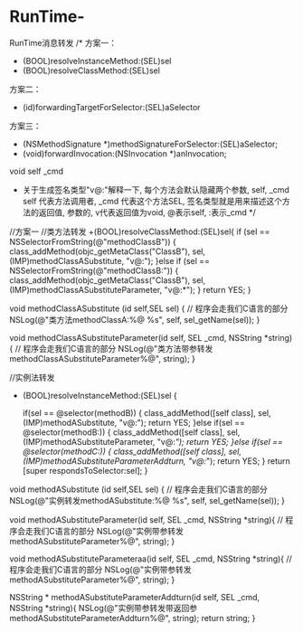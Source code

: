 # RunTime-
RunTime消息转发
/*
 方案一：
 
 + (BOOL)resolveInstanceMethod:(SEL)sel
 + (BOOL)resolveClassMethod:(SEL)sel
 
 方案二：
 
 - (id)forwardingTargetForSelector:(SEL)aSelector
 
 方案三：
 
 - (NSMethodSignature *)methodSignatureForSelector:(SEL)aSelector;
 - (void)forwardInvocation:(NSInvocation *)anInvocation;
 

 void self _cmd
*  关于生成签名类型"v@:"解释一下, 每个方法会默认隐藏两个参数, self, _cmd
self 代表方法调用者, _cmd 代表这个方法SEL, 签名类型就是用来描述这个方法的返回值, 参数的,
v代表返回值为void, @表示self, :表示_cmd
*/

//方案一
//类方法转发
+(BOOL)resolveClassMethod:(SEL)sel{
    if (sel == NSSelectorFromString(@"methodClassB")) {
        class_addMethod(objc_getMetaClass("ClassB"), sel, (IMP)methodClassASubstitute, "v@:");
    }else if (sel == NSSelectorFromString(@"methodClassB:")) {
        class_addMethod(objc_getMetaClass("ClassB"), sel, (IMP)methodClassASubstituteParameter, "v@:*");
    }
    return YES;
}

void methodClassASubstitute (id self,SEL sel)
{
    // 程序会走我们C语言的部分
    NSLog(@"类方法methodClassA:%@ %s", self, sel_getName(sel));
}

void methodClassASubstituteParameter(id self, SEL _cmd, NSString *string){
    // 程序会走我们C语言的部分
    NSLog(@"类方法带参转发methodClassASubstituteParameter%@", string);
}

//实例法转发
+ (BOOL)resolveInstanceMethod:(SEL)sel
{
    
    if(sel == @selector(methodB)) {
        class_addMethod([self class], sel, (IMP)methodASubstitute, "v@:");
        return YES;
    }else if(sel == @selector(methodB:)) {
        class_addMethod([self class], sel, (IMP)methodASubstituteParameter, "v@:*");
        return YES;
    }else if(sel == @selector(methodC:)) {
        class_addMethod([self class], sel, (IMP)methodASubstituteParameterAddturn, "v@:*");
        return YES;
    }
    return [super respondsToSelector:sel];
}

void methodASubstitute (id self,SEL sel)
{
    // 程序会走我们C语言的部分
    NSLog(@"实例转发methodASubstitute:%@ %s", self, sel_getName(sel));
}

void methodASubstituteParameter(id self, SEL _cmd, NSString *string){
    // 程序会走我们C语言的部分
    NSLog(@"实例带参转发methodASubstituteParameter%@", string);
}

void methodASubstituteParameteraa(id self, SEL _cmd, NSString *string){
    // 程序会走我们C语言的部分
    NSLog(@"实例带参转发methodASubstituteParameter%@", string);
}

NSString * methodASubstituteParameterAddturn(id self, SEL _cmd, NSString *string){
    NSLog(@"实例带参转发带返回参methodASubstituteParameterAddturn%@", string);
    return string;
}
